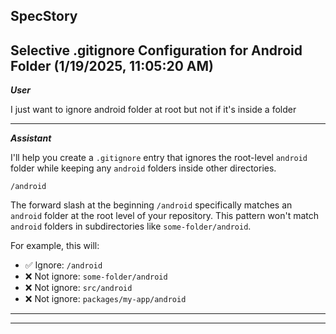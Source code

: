## SpecStory

## Selective .gitignore Configuration for Android Folder (1/19/2025, 11:05:20 AM)

_**User**_

I just want to ignore android folder at root but not if it's inside a folder

---

_**Assistant**_

I'll help you create a `.gitignore` entry that ignores the root-level `android` folder while keeping any `android` folders inside other directories.

```gitignore
/android
```

The forward slash at the beginning `/android` specifically matches an `android` folder at the root level of your repository. This pattern won't match `android` folders in subdirectories like `some-folder/android`.

For example, this will:
- ✅ Ignore: `/android`
- ❌ Not ignore: `some-folder/android`
- ❌ Not ignore: `src/android`
- ❌ Not ignore: `packages/my-app/android`

---



---

